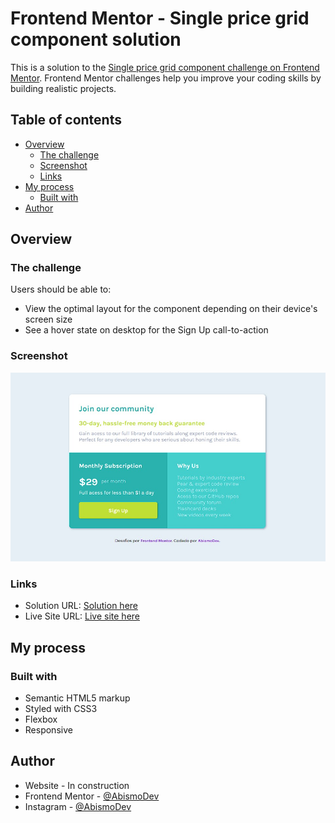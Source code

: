 # Frontend Mentor - Single price grid component solution

This is a solution to the [Single price grid component challenge on Frontend Mentor](https://www.frontendmentor.io/challenges/single-price-grid-component-5ce41129d0ff452fec5abbbc). Frontend Mentor challenges help you improve your coding skills by building realistic projects. 

## Table of contents

- [Overview](#overview)
  - [The challenge](#the-challenge)
  - [Screenshot](#screenshot)
  - [Links](#links)
- [My process](#my-process)
  - [Built with](#built-with)
- [Author](#author)

## Overview

### The challenge

Users should be able to:

- View the optimal layout for the component depending on their device's screen size
- See a hover state on desktop for the Sign Up call-to-action

### Screenshot

![](./assets/screenshot.jpg)

### Links

- Solution URL: [Solution here](https://www.frontendmentor.io/solutions/single-price-component-responsive-IKf3MuM08X)
- Live Site URL: [Live site here](https://single-price-component-abismodev.vercel.app/)

## My process

### Built with

- Semantic HTML5 markup
- Styled with CSS3
- Flexbox
- Responsive

## Author

- Website - In construction
- Frontend Mentor - [@AbismoDev](https://www.frontendmentor.io/profile/AbismoDev)
- Instagram - [@AbismoDev](https://www.instagram.com/AbismoDev)